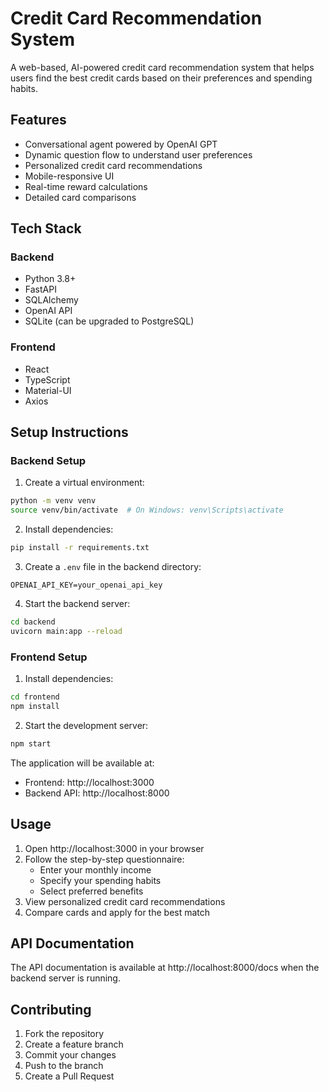 # Credit Card Recommendation System

A web-based, AI-powered credit card recommendation system that helps users find the best credit cards based on their preferences and spending habits.

## Features

- Conversational agent powered by OpenAI GPT
- Dynamic question flow to understand user preferences
- Personalized credit card recommendations
- Mobile-responsive UI
- Real-time reward calculations
- Detailed card comparisons

## Tech Stack

### Backend
- Python 3.8+
- FastAPI
- SQLAlchemy
- OpenAI API
- SQLite (can be upgraded to PostgreSQL)

### Frontend
- React
- TypeScript
- Material-UI
- Axios

## Setup Instructions

### Backend Setup

1. Create a virtual environment:
```bash
python -m venv venv
source venv/bin/activate  # On Windows: venv\Scripts\activate
```

2. Install dependencies:
```bash
pip install -r requirements.txt
```

3. Create a `.env` file in the backend directory:
```
OPENAI_API_KEY=your_openai_api_key
```

4. Start the backend server:
```bash
cd backend
uvicorn main:app --reload
```

### Frontend Setup

1. Install dependencies:
```bash
cd frontend
npm install
```

2. Start the development server:
```bash
npm start
```

The application will be available at:
- Frontend: http://localhost:3000
- Backend API: http://localhost:8000

## Usage

1. Open http://localhost:3000 in your browser
2. Follow the step-by-step questionnaire:
   - Enter your monthly income
   - Specify your spending habits
   - Select preferred benefits
3. View personalized credit card recommendations
4. Compare cards and apply for the best match

## API Documentation

The API documentation is available at http://localhost:8000/docs when the backend server is running.

## Contributing

1. Fork the repository
2. Create a feature branch
3. Commit your changes
4. Push to the branch
5. Create a Pull Request

